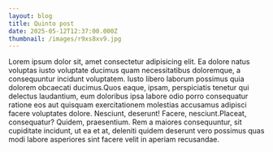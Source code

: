 ```yaml
---
layout: blog
title: Quinto post
date: 2025-05-12T12:37:00.000Z
thumbnail: /images/r9xs8xv9.jpg
---
```

Lorem ipsum dolor sit, amet consectetur adipisicing elit. Ea dolore natus voluptas iusto voluptate ducimus quam necessitatibus doloremque, a consequuntur incidunt voluptatem. Iusto libero laborum possimus quia dolorem obcaecati ducimus.Quos eaque, ipsam, perspiciatis tenetur qui delectus laudantium, eum doloribus ipsa labore odio porro consequatur ratione eos aut quisquam exercitationem molestias accusamus adipisci facere voluptates dolore. Nesciunt, deserunt! Facere, nesciunt.Placeat, consequatur? Quidem, praesentium. Rem a maiores consequuntur, sit cupiditate incidunt, ut ea et at, deleniti quidem deserunt vero possimus quas modi labore asperiores sint facere velit in aperiam recusandae.
